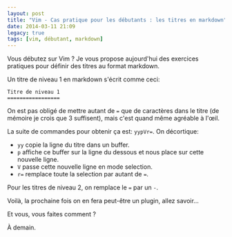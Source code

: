 ```yaml
---
layout: post
title: "Vim - Cas pratique pour les débutants : les titres en markdown"
date: 2014-03-11 21:09
legacy: true
tags: [vim, débutant, markdown]
---
```




Vous débutez sur Vim ? Je vous propose aujourd'hui des exercices pratiques
pour définir des titres au format markdown.

<!-- more -->

Un titre de niveau 1 en markdown s'écrit comme ceci:

    Titre de niveau 1
    =================

On est pas obligé de mettre autant de `=` que de caractères dans le titre
(de mémoire je crois que 3 suffisent), mais c'est quand même agréable à
l'œil.

La suite de commandes pour obtenir ça est: `yypVr=`. On décortique:

- `yy` copie la ligne du titre dans un buffer.
- `p` affiche ce buffer sur la ligne du dessous et nous place sur cette
  nouvelle ligne.
- `V` passe cette nouvelle ligne en mode selection.
- `r=` remplace toute la selection par autant de `=`.

Pour les titres de niveau 2, on remplace le `=` par un `-`.

Voilà, la prochaine fois on en fera peut-être un plugin, allez savoir…

Et vous, vous faites comment ?



À demain.



